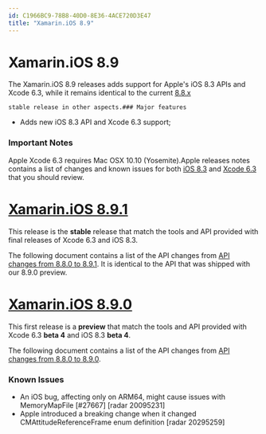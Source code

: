 ```yaml
---
id: C1966BC9-78B8-40D0-8E36-4ACE720D3E47
title: "Xamarin.iOS 8.9"
---
```


# Xamarin.iOS 8.9



The Xamarin.iOS 8.9 releases adds support for Apple's 
	iOS 8.3 APIs and Xcode 6.3, while it remains identical to the current [8.8.x](/releases/ios/xamarin.ios_8/xamarin.ios_8.8)

 
	stable release in other aspects.### Major features

-  Adds new iOS 8.3 API and Xcode 6.3 support; 


### Important Notes



Apple Xcode 6.3 requires Mac OSX 10.10 (Yosemite).Apple releases notes contains a list of changes and known issues for both [iOS 8.3](https://developer.apple.com/library/ios/releasenotes/General/RN-iOSSDK-8.3/index.html)
	and [Xcode 6.3](https://developer.apple.com/library/ios/releasenotes/DeveloperTools/RN-Xcode/Chapters/Introduction.html)
	that you should review.

 <a name="1"></a>


#  [Xamarin.iOS 8.9.1](#1)

This release is the **stable** release that match the tools 
	and API provided with final releases of Xcode 6.3 and iOS 8.3.

The following document contains a list of the API changes from [API changes from 8.8.0 to 8.9.1](/releases/ios/api_changes/from_8.8.0_to_8.9.1). It is identical to the API that
	was shipped with our 8.9.0 preview.

 <a name="0"></a>


#  [Xamarin.iOS 8.9.0](#0)

This first release is a **preview** that match the tools and API 
	provided with Xcode 6.3 **beta 4** and iOS 8.3 **beta 4**.

The following document contains a list of the API changes from [API changes from 8.8.0 to 8.9.0](/releases/ios/api_changes/from_8.8.0_to_8.9.0).

### Known Issues

-  An iOS bug, affecting only on ARM64, might cause issues with MemoryMapFile [#27667] [radar 20095231]
-  Apple introduced a breaking change when it changed CMAttitudeReferenceFrame enum definition [radar 20295259]
